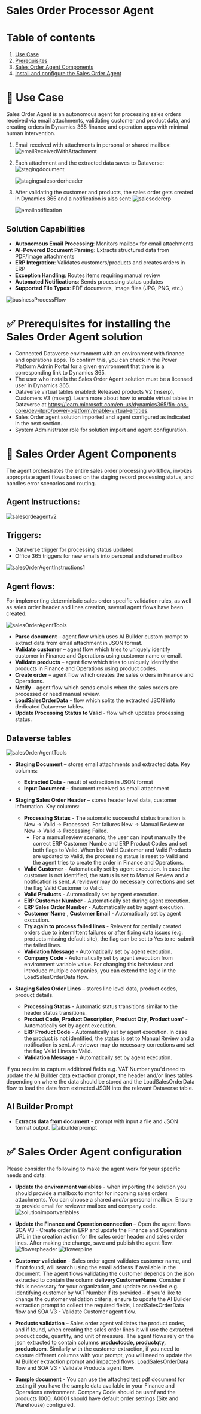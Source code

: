 # Sales Order Processor Agent
# Table of contents
1. [Use Case](#usecase)
2. [Prerequisites](#prerequisites)
3. [Sales Order Agent Components](#salesorderagent)
4. [Install and configure the Sales Order Agent](#configuration)




<a id="usecase"></a>
# 🧩 Use Case 
Sales Order Agent is an autonomous agent for processing sales orders received via email attachments, validating customer and product data, and creating orders in Dynamics 365 finance and operation apps with minimal human intervention. 

1. Email received with attachments in personal or shared mailbox: ![emailReceivedWithAttachment](images/emailReceivedWithAttachment.png)

2. Each attachment and the extracted data saves to Dataverse: ![stagingdocument](images/extractedata.png) 

    ![stagingsalesorderheader](images/stagingsalesorderheader.png)
    

3. After validating the customer and products, the sales order gets created in Dynamics 365 and a notification is also sent:
![salesodererp](images/salesorder.png)

   ![emailnotification](images/emailnotification.png)

## Solution Capabilities
- **Autonomous Email Processing**: Monitors mailbox for email attachments
- **AI-Powered Document Parsing**: Extracts structured data from PDF/image attachments
- **ERP Integration**: Validates customers/products and creates orders in ERP
- **Exception Handling**: Routes items requiring manual review
-	**Automated Notifications**: Sends processing status updates
- **Supported File Types**: PDF documents, image files (JPG, PNG, etc.)

![businessProcessFlow](images/ProcessFlow.png)

<a id="prerequisites"></a>
# ✅ Prerequisites for installing the Sales Order Agent solution
 - Connected Dataverse environment with an environment with  finance and operations apps. To confirm this, you can check in the Power Platform Admin Portal for a given environment that there is a corresponding link to Dynamics 365.
 - The user who installs the Sales Order Agent solution must be a licensed user in Dynamics 365.
 - Dataverse virtual tables enabled: Released products V2 (mserp), Customers V3 (mserp). Learn more about how to enable virtual tables in Dataverse at https://learn.microsoft.com/en-us/dynamics365/fin-ops-core/dev-itpro/power-platform/enable-virtual-entities.
 - Sales Order agent solution imported and agent configured as indicated in the next section.
 - System Administrator role for solution import and agent configuration.

<a id ="salesorderagent"></a>
# 🤖 Sales Order Agent Components
The agent orchestrates the entire sales order processing workflow, 
invokes appropriate agent flows based on the staging record processing status, and handles error scenarios and routing.
## Agent Instructions:
![salesordeagentv2](images/salesorderagent.png)

## Triggers:
-	Dataverse trigger for processing status updated
-	Office 365 triggers for new emails into personal and shared mailbox

![salesOrderAgentInstructions1](images/agenttriggers.png)


## Agent flows: 
For implementing deterministic sales order specific validation rules, as well as sales order header and lines creation, several agent flows have been created:

![salesOrderAgentTools](images/salesOrderAgentTools.png)

  - **Parse document** – agent flow which uses AI Builder custom prompt to extract data from email attachment in JSON format.
  - **Validate customer** – agent flow which tries to uniquely identify customer in Finance and Operations using customer name or email.
  - **Validate products** –  agent flow which tries to uniquely identify the products in Finance and Operations using product codes.
  - **Create order** – agent flow which creates the sales orders in Finance and Operations.
  - **Notify** – agent flow which sends emails when the sales orders are processed or need manual review.
  - **LoadSalesOrderData** - flow which splits the extracted JSON into dedicated Dataverse tables.
- **Update Processing Status to Valid** - flow which updates processing status.

## Dataverse tables
![salesOrderAgentTools](images/DataverseApp.png)
  - **Staging Document** – stores email attachments and extracted data. Key columns: 
    - **Extracted Data** - result of extraction in JSON format
    - **Input Document** - document received as email attachment

  - **Staging Sales Order Header** – stores header level data, customer information. Key columns:
    - **Processing Status** - The automatic successful status transition is New -> Valid -> Processed. For failures New -> Manual Review or New -> Valid -> Processing Failed. 
      - For a manual review scenario, the user can input manually the correct ERP Customer Numbe and ERP Product Codes and set both flags to Valid. When bot Valid Customer and Valid Products are updated to Valid, the processing status is reset to Valid and the agent tries to create the order in Finance and Operations.
    - **Valid Customer** - Automatically set by agent execution.  In case the customer  is not identified, the status is set to Manual Review and a notification is sent. A reviewer may do necessary corrections and set the flag Valid Customer to Valid.
    - **Valid Products** - Automatically set by agent execution.
    - **ERP Customer Number** - Automatically set during agent execution.
    - **ERP Sales Order Number** - Automatically set by agent execution.
    - **Customer Name** , **Customer Email** - Automatically set by agent execution. 
    - **Try again to process failed lines** - Relevent for partially created orders due to intermittent failures or after fixing data issues (e.g. products missing default site), the flag can be set to Yes to re-submit the failed lines.
    - **Validation Message** - Automatically set by agent execution.
    - **Company Code** - Automatically set by agent execution from environment variable value. For changing this behaviour and introduce multiple companies, you can extend the logic in the LoadSalesOrderData flow.
 
    
  - **Staging Sales Order Lines** –  stores line level data, product codes, product details.
    - **Processing Status** - Automatic status transitions similar to the header status transitions.
    - **Product Code**, **Product Description**, **Product Qty**, **Product uom'** - Automatically set by agent execution. 
    - **ERP Product Code** - Automatically set by agent execution. In case the product is not identified, the status is set to Manual Review and a notification is sent. A reviewer may do necessary corrections and set the flag Valid Lines to Valid.
    - **Validation Message** - Automatically set by agent execution. 
 
 If you require to capture additional fields e.g. VAT Number you'd need to update the AI Builder data extraction prompt, the header and/or lines tables depending on where the data should be stored and the LoadSalesOrderData flow to load the data from extracted JSON into the relevant Dataverse table.

## AI Builder Prompt
- **Extracts data from document** - prompt with input a file and JSON format output.
![aibuilderprompt](images/aibuilderprompt.png)

<a id="configuration"></a>
# ✅ Sales Order Agent configuration
Please consider the following to make the agent work for your specific needs and data:
 - **Update the environment variables** - when importing the solution you should provide a mailbox to monitor for incoming sales orders attachments. You can choose a shared and/or personal mailbox. Ensure to provide email for reviewer mailbox and company code. 
 ![solutionimportvariables](images/solutionimportvariables.png)

  - **Update the Finance and Operation connection** – Open the agent flows SOA V3 - Create order in ERP and update the Finance and Operations URL in the creation action for the sales order header and sales order lines. After making the change, save and publish the agent flow.
   ![flowerpheader](images/flowerpheader.png)
    ![flowerpline](images/flowerpline.png)

 - **Customer validation** - Sales order agent validates customer name, and if not found, will search using the email address if available in the document. The agent flows validating the customer depends on the json extracted to contain the column **deliveryCustomerName**. Consider if this is necessary for your organization, and update as needed e.g. identifying customer by VAT Number if its provided – if you'd like to change the customer validation criteria, ensure to update the AI Builder extraction prompt to collect the required fields, LoadSalesOrderData flow and SOA V3 - Validate Customer agent flow.

- **Products validation** – Sales order agent validates the product codes, and if found, when creating the sales order lines it will use the extracted product code, quantity, and unit of measure. The agent flows rely on the json extracted to contain columns **productcode, productqty, productuom**. Similarly with the customer extraction, if you need to capture different columns with your prompt, you will need to update the AI Builder extraction prompt and impacted flows: LoadSalesOrderData flow and SOA V3 - Validate Products agent flow.

- **Sample document** - You can use the attached test pdf document for testing if you have the sample data available in your Finance and Operations environment. Company Code should be usmf and the products 1000, A0001 should have  default order settings (Site and Warehouse) configured.



